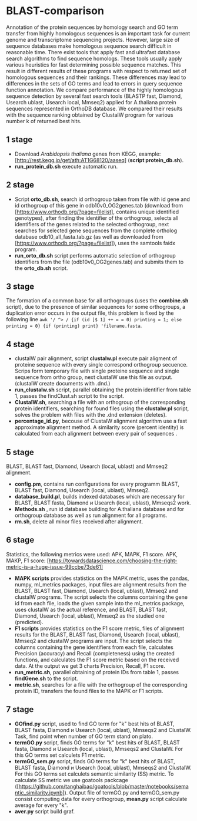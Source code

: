 # BLAST-comparison
Annotation of the protein sequences by homology search and GO term transfer from highly homologous sequences is an important task for current genome and transcriptome sequencing projects. However, large size of sequence databases make homologous sequence search difficult in reasonable time. There exist tools that apply fast and ultrafast database search algorithms to find sequence homologs. These tools usually apply various heuristics for fast determining possible sequence matches. This result in different results of these programs with respect to returned set of homologous sequences and their rankings. These differences may lead to differences in the sets of GO terms and lead to errors in query sequence function annotation. 
We compare performance of the highly homologous sequence detection by several fast search tools (BLASTP fast, Diamond, Usearch ublast, Usearch local, Mmseq2) applied for A.thaliana protein sequences represented in OrthoDB database. We compared their results with the sequence ranking obtained by ClustalW program for various number k of returned best hits. 
## 1 stage
+ Download *Arabidopsis thaliana* genes from KEGG, example: [http://rest.kegg.jp/get/ath:AT1G68120/aaseq] (**script protein_db.sh**).
+ **run_protein_db.sh** execute automatic run.
## 2 stage 
+ Script **orto_db.sh**, search id orthogroup taken from file with id gene and id orthogroup of this gene in odb10v0_OG2genes.tab (download from [https://www.orthodb.org/?page=filelist], contains unique identified genotypes), after finding the identifier of the orthogroup, selects all identifiers of the genes related to the selected orthogroup, next searches for selected gene sequences from the complete ortholog database odb10_all_fasta.tab.gz (as well as downloaded from [https://www.orthodb.org/?page=filelist]), uses the samtools faidx program.
+ **run_orto_db.sh** script performs automatic selection of orthogroup identifiers from the file (odb10v0_OG2genes.tab) and submits them to the **orto_db.sh** script.
## 3 stage
The formation of a common base for all orthogroups (uses the **combine.sh** script), due to the presence of similar sequences for some orthogroups, a duplication error occurs in the output file, this problem is fixed by the following line `awk '/ ^> / {if (id [$ 1] ++ = = 0) printing = 1; else printing = 0} {if (printing) print} 'filename.fasta`.
## 4 stage
+ clustalW pair alignment, script **clustalw.pl** execute pair aligment of proteine sequence with every single correspond orthogroup secuence. Scrips form temporary file with single proteine sequence and single sequence from ortho group, next clustalW use this file as output. (clustalW create documents with .dnd.)
+ **run_clustalw.sh** script, parallel obtaining the protein identifier from table 1, passes the findClust.sh script to the script.
+ **ClustalW.sh**, searching a file with an orthogroup of the corresponding protein identifiers, searching for found files using the **clustalw.pl** script, solves the problem with files with the .dnd extension (deletes).
+ **percentage_id.py**, becouse of ClustalW alignment algorithm use a fast approximate alignment method. A similarity score (percent identity) is calculated from each alignment between every pair of sequences . 
## 5 stage
BLAST, BLAST fast, Diamond, Usearch (local, ublast) and Mmseq2 alignment.
+ **config.pm**, contains run configurations for every programm BLAST, BLAST fast, Diamond, Usearch (local, ublast), Mmseq2.
+ **database_build.pl**, builds indexed databases which are necessary for BLAST, BLAST fasta, Diamond и Usearch (local, ublast), Mmseqs2 work.
+ **Methods.sh** , run id database building for A.thaliana database and for orthogroup database as well as run alignment for all programs.
+ **rm.sh**, delete all minor files received after alignment.
## 6 stage
Statistics, the following metrics were used: APK, MAPK, F1 score.
APK, MAKP, F1 score: [https://towardsdatascience.com/choosing-the-right-metric-is-a-huge-issue-99ccbe73de61]
+ **MAPK scripts** provides statistics on the MAPK metric, uses the pandas, numpy, ml_metrics packages, input files are alignment results from the BLAST, BLAST fast, Diamond, Usearch (local, ublast), Mmseq2 and clustalW programs. The script selects the columns containing the gene id from each file, loads the given sample into the ml_metrics package, uses clustalW as the actual reference, and BLAST, BLAST fast, Diamond, Usearch (local, ublast), Mmseq2 as the studied one (predicted).
+ **F1 scripts** provides statistics on the F1 score metric, files of alignment results for the BLAST, BLAST fast, Diamond, Usearch (local, ublast), Mmseq2 and clustalW programs are input. The script selects the columns containing the gene identifiers from each file, calculates Precision (accuracy) and Recall (completeness) using the created functions, and calculates the F1 score metric based on the received data. At the output we get 3 charts Precision, Recall, F1 score.
+ **run_metric.sh**, parallel obtaining of protein IDs from table 1, passes **findGene.sh** to the script.
+ **metric.sh**, searches for a file with the orthogroup of the corresponding protein ID, transfers the found files to the MAPK or F1 scripts.
## 7 stage 
+ **GOfind.py** script, used to find GO term for "k" best hits of BLAST, BLAST fasta, Diamond и Usearch (local, ublast), Mmseqs2 and ClustalW. Task, find point when number of GO term stand on plato.
+ **termGO.py** script, finds GO terms for "k" best hits of BLAST, BLAST fasta, Diamond и Usearch (local, ublast), Mmseqs2 and ClustalW. For this GO terms set calculets F1 metric.
+ **termGO_sem.py** script, finds GO terms for "k" best hits of BLAST, BLAST fasta, Diamond и Usearch (local, ublast), Mmseqs2 and ClustalW. For this GO terms set calculets semantic similarity (SS) metric. To calculate SS metric we use goatools packcage ([https://github.com/tanghaibao/goatools/blob/master/notebooks/semantic_similarity.ipynb]).
Output file of termGO.py and termGO_sem.py consist computing data for every orthogroup, **mean.py** script calculate average for every "k".
+ **aver.py** script build graf.
